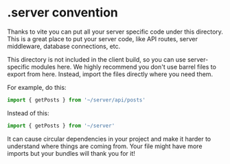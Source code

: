 # .server convention

Thanks to vite you can put all your server specific code under this directory. 
This is a great place to put your server code, like API routes, server middleware, database connections, etc.

This directory is not included in the client build, so you can use server-specific modules here.
We highly recommend you don't use barrel files to export from here. 
Instead, import the files directly where you need them.

For example, do this:

```js
import { getPosts } from '~/server/api/posts'
```

Instead of this:

```js
import { getPosts } from '~/server'
```

It can cause circular dependencies in your project and make it harder to understand where things are coming from.
Your file might have more imports but your bundles will thank you for it!